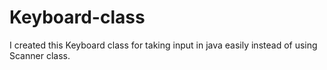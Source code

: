 # Keyboard-class
I created this Keyboard class for taking input in java easily instead of using Scanner class. 
